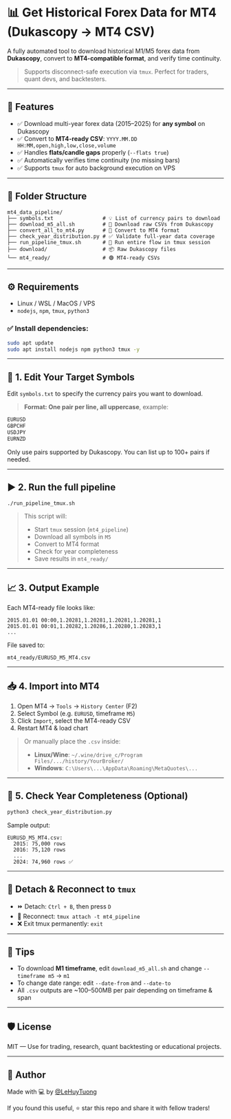 # 📊 Get Historical Forex Data for MT4 (Dukascopy → MT4 CSV)

A fully automated tool to download historical M1/M5 forex data from **Dukascopy**, convert to **MT4-compatible format**, and verify time continuity.

> Supports disconnect-safe execution via `tmux`. Perfect for traders, quant devs, and backtesters.

---

## 🚀 Features

- ✅ Download multi-year forex data (2015–2025) for **any symbol** on Dukascopy
- ✅ Convert to **MT4-ready CSV**: `YYYY.MM.DD HH:MM,open,high,low,close,volume`
- ✅ Handles **flats/candle gaps** properly (`--flats true`)
- ✅ Automatically verifies time continuity (no missing bars)
- ✅ Supports `tmux` for auto background execution on VPS

---

## 📁 Folder Structure

```
mt4_data_pipeline/
├── symbols.txt                # 💡 List of currency pairs to download
├── download_m5_all.sh         # 🔽 Download raw CSVs from Dukascopy
├── convert_all_to_mt4.py      # 🔁 Convert to MT4 format
├── check_year_distribution.py # ✅ Validate full-year data coverage
├── run_pipeline_tmux.sh       # 🧵 Run entire flow in tmux session
├── download/                  # 📦 Raw Dukascopy files
└── mt4_ready/                 # 🟢 MT4-ready CSVs
```

---

## ⚙️ Requirements

- Linux / WSL / MacOS / VPS
- `nodejs`, `npm`, `tmux`, `python3`

### ✅ Install dependencies:

```bash
sudo apt update
sudo apt install nodejs npm python3 tmux -y
```

---

## 🔧 1. Edit Your Target Symbols

Edit `symbols.txt` to specify the currency pairs you want to download.

> **Format: One pair per line, all uppercase**, example:

```txt
EURUSD
GBPCHF
USDJPY
EURNZD
```

Only use pairs supported by Dukascopy. You can list up to 100+ pairs if needed.

---

## ▶️ 2. Run the full pipeline

```bash
./run_pipeline_tmux.sh
```

> This script will:
> - Start `tmux` session (`mt4_pipeline`)
> - Download all symbols in `M5`
> - Convert to MT4 format
> - Check for year completeness
> - Save results in `mt4_ready/`

---

## 📈 3. Output Example

Each MT4-ready file looks like:

```
2015.01.01 00:00,1.20281,1.20281,1.20281,1.20281,1
2015.01.01 00:01,1.20282,1.20286,1.20280,1.20283,1
...
```

File saved to:

```
mt4_ready/EURUSD_M5_MT4.csv
```

---

## 📥 4. Import into MT4

1. Open MT4 → `Tools` → `History Center` (F2)
2. Select Symbol (e.g. `EURUSD`, timeframe `M5`)
3. Click `Import`, select the MT4-ready CSV
4. Restart MT4 & load chart

> Or manually place the `.csv` inside:
> - **Linux/Wine**: `~/.wine/drive_c/Program Files/.../history/YourBroker/`
> - **Windows**: `C:\Users\...\AppData\Roaming\MetaQuotes\...`

---

## 🧪 5. Check Year Completeness (Optional)

```bash
python3 check_year_distribution.py
```

Sample output:

```
EURUSD_M5_MT4.csv:
  2015: 75,000 rows
  2016: 75,120 rows
  ...
  2024: 74,960 rows ✅
```

---

## 🧵 Detach & Reconnect to `tmux`

- ⏩ Detach: `Ctrl + B`, then press `D`
- 🔁 Reconnect: `tmux attach -t mt4_pipeline`
- ❌ Exit tmux permanently: `exit`

---

## 🧠 Tips

- To download **M1 timeframe**, edit `download_m5_all.sh` and change `--timeframe m5` → `m1`
- To change date range: edit `--date-from` and `--date-to`
- All `.csv` outputs are ~100–500MB per pair depending on timeframe & span

---

## 🛡 License

MIT — Use for trading, research, quant backtesting or educational projects.

---

## 👤 Author

Made with 💻 by [@LeHuyTuong](https://github.com/LeHuyTuong)

If you found this useful, ⭐ star this repo and share it with fellow traders!
